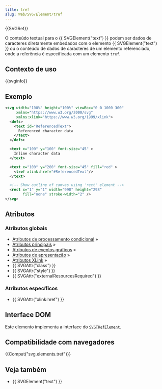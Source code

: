 ```yaml
---
title: tref
slug: Web/SVG/Element/tref
---
```


{{SVGRef}}

O conteúdo textual para o {{ SVGElement("text") }} podem ser dados de caracteres diretamente embedados com o elemento {{ SVGElement("text") }} ou o conteúdo de dados de caracteres de um elemento referenciado, onde a referência é especificada com um elemento `tref`.

## Contexto de uso

{{svginfo}}

## Exemplo

```xml
<svg width="100%" height="100%" viewBox="0 0 1000 300"
     xmlns="https://www.w3.org/2000/svg"
     xmlns:xlink="https://www.w3.org/1999/xlink">
  <defs>
    <text id="ReferencedText">
      Referenced character data
    </text>
  </defs>

  <text x="100" y="100" font-size="45" >
    Inline character data
  </text>

  <text x="100" y="200" font-size="45" fill="red" >
    <tref xlink:href="#ReferencedText"/>
  </text>

  <!-- Show outline of canvas using 'rect' element -->
  <rect x="1" y="1" width="998" height="298"
        fill="none" stroke-width="2" />
</svg>
```

## Atributos

### Atributos globais

- [Atributos de processamento condicional](/pt-BR/SVG/Attribute#ConditionalProccessing) »
- [Atributos principais](/pt-BR/SVG/Attribute#Core) »
- [Atributos de eventos gráficos](/pt-BR/SVG/Attribute#GraphicalEvent) »
- [Atributos de apresentação](/pt-BR/SVG/Attribute#Presentation) »
- [Atributos XLink](/pt-BR/SVG/Attribute#XLink) »
- {{ SVGAttr("class") }}
- {{ SVGAttr("style") }}
- {{ SVGAttr("externalResourcesRequired") }}

### Atributos específicos

- {{ SVGAttr("xlink:href") }}

## Interface DOM

Este elemento implementa a interface do [`SVGTRefElement`](/pt-BR/DOM/SVGTRefElement).

## Compatibilidade com navegadores

{{Compat("svg.elements.tref")}}

## Veja também

- {{ SVGElement("text") }}
